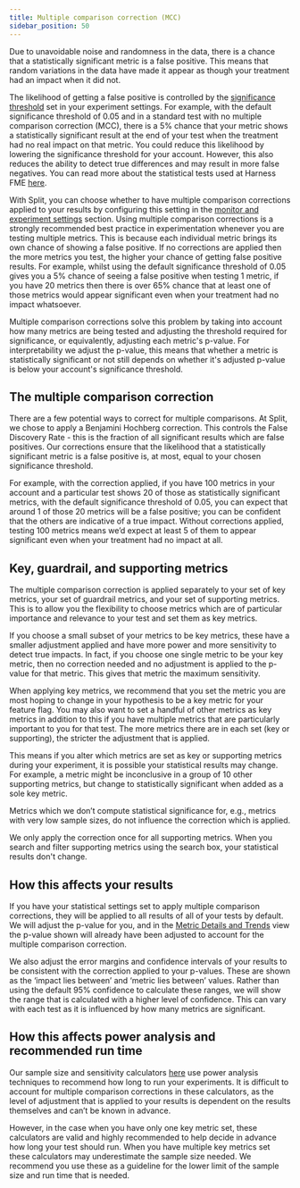```yaml
---
title: Multiple comparison correction (MCC)
sidebar_position: 50
---
```


Due to unavoidable noise and randomness in the data, there is a chance that a statistically significant metric is a false positive. This means that random variations in the data have made it appear as though your treatment had an impact when it did not. 

The likelihood of getting a false positive is controlled by the [significance threshold](https://help.split.io/hc/en-us/articles/360020640752-Monitor-and-experiment-settings#significance-threshold) set in your experiment settings. For example, with the default significance threshold of 0.05 and in a standard test with no multiple comparison correction (MCC), there is a 5% chance that your metric shows a statistically significant result at the end of your test when the treatment had no real impact on that metric. You could reduce this likelihood by lowering the significance threshold for your account. However, this also reduces the ability to detect true differences and may result in more false negatives. You can read more about the statistical tests used at Harness FME [here](https://help.split.io/hc/en-us/articles/360020641472-Statistical-significance#two-tailed-test).

With Split, you can choose whether to have multiple comparison corrections applied to your results by configuring this setting in the [monitor and experiment settings](https://help.split.io/hc/en-us/articles/360020640752-Monitor-and-experiment-settings#multiple-comparison-corrections) section. Using multiple comparison corrections is a strongly recommended best practice in experimentation whenever you are testing multiple metrics. This is because each individual metric brings its own chance of showing a false positive. If no corrections are applied then the more metrics you test, the higher your chance of getting false positive results. For example, whilst using the default significance threshold of 0.05 gives you a 5% chance of seeing a false positive when testing 1 metric, if you have 20 metrics then there is over 65% chance that at least one of those metrics would appear significant even when your treatment had no impact whatsoever.

Multiple comparison corrections solve this problem by taking into account how many metrics are being tested and adjusting the threshold required for significance, or equivalently, adjusting each metric's p-value. For interpretability we adjust the p-value, this means that whether a metric is statistically significant or not still depends on whether it's adjusted p-value is below your account's significance threshold.

## The multiple comparison correction

There are a few potential ways to correct for multiple comparisons. At Split, we chose to apply a Benjamini Hochberg correction. This controls the False Discovery Rate - this is the fraction of all significant results which are false positives. Our corrections ensure that the likelihood that a statistically significant metric is a false positive is, at most, equal to your chosen significance threshold.

For example, with the correction applied, if you have 100 metrics in your account and a particular test shows 20 of those as statistically significant metrics, with the default significance threshold of 0.05, you can expect that around 1 of those 20 metrics will be a false positive; you can be confident that the others are indicative of a true impact. Without corrections applied, testing 100 metrics means we’d expect at least 5 of them to appear significant even when your treatment had no impact at all.

## Key, guardrail, and supporting metrics

The multiple comparison correction is applied separately to your set of key metrics, your set of guardrail metrics, and your set of supporting metrics. This is to allow you the flexibility to choose metrics which are of particular importance and relevance to your test and set them as key metrics.

If you choose a small subset of your metrics to be key metrics, these have a smaller adjustment applied and have more power and more sensitivity to detect true impacts. In fact, if you choose one single metric to be your key metric, then no correction needed and no adjustment is applied to the p-value for that metric. This gives that metric the maximum sensitivity.

When applying key metrics, we recommend that you set the metric you are most hoping to change in your hypothesis to be a key metric for your feature flag. You may also want to set a handful of other metrics as key metrics in addition to this if you have multiple metrics that are particularly important to you for that test. The more metrics there are in each set (key or supporting), the stricter the adjustment that is applied.

This means if you alter which metrics are set as key or supporting metrics during your experiment, it is possible your statistical results may change. For example, a metric might be inconclusive in a group of 10 other supporting metrics, but change to statistically significant when added as a sole key metric.

Metrics which we don’t compute statistical significance for, e.g., metrics with very low sample sizes, do not influence the correction which is applied.

We only apply the correction once for all supporting metrics. When you search and filter supporting metrics using the search box, your statistical results don't change.

## How this affects your results

If you have your statistical settings set to apply multiple comparison corrections, they will be applied to all results of all of your tests by default. We will adjust the p-value for you, and in the [Metric Details and Trends](https://help.split.io/hc/en-us/articles/360025376251-Metric-details-and-trends) view the p-value shown will already have been adjusted to account for the multiple comparison correction.

We also adjust the error margins and confidence intervals of your results to be consistent with the correction applied to your p-values. These are shown as the ‘impact lies between’ and ‘metric lies between’ values. Rather than using the default 95% confidence to calculate these ranges, we will show the range that is calculated with a higher level of confidence. This can vary with each test as it is influenced by how many metrics are significant.

## How this affects power analysis and recommended run time

Our sample size and sensitivity calculators [here](https://help.split.io/hc/en-us/articles/360034040851-Sample-size-and-sensitivity-calculators) use power analysis techniques to recommend how long to run your experiments. It is difficult to account for multiple comparison corrections in these calculators, as the level of adjustment that is applied to your results is dependent on the results themselves and can’t be known in advance.

However, in the case when you have only one key metric set, these calculators are valid and highly recommended to help decide in advance how long your test should run. When you have multiple key metrics set these calculators may underestimate the sample size needed. We recommend you use these as a guideline for the lower limit of the sample size and run time that is needed. 
